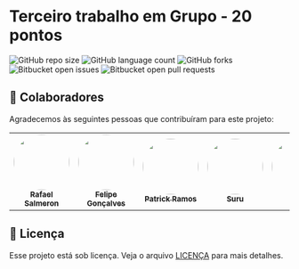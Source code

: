 # Terceiro trabalho em Grupo - 20 pontos

![GitHub repo size](https://img.shields.io/github/repo-size/iuricode/README-template?style=for-the-badge)
![GitHub language count](https://img.shields.io/github/languages/count/iuricode/README-template?style=for-the-badge)
![GitHub forks](https://img.shields.io/github/forks/iuricode/README-template?style=for-the-badge)
![Bitbucket open issues](https://img.shields.io/bitbucket/issues/iuricode/README-template?style=for-the-badge)
![Bitbucket open pull requests](https://img.shields.io/bitbucket/pr-raw/iuricode/README-template?style=for-the-badge)





## 🤝 Colaboradores

Agradecemos às seguintes pessoas que contribuíram para este projeto:

<table> 
<tr>

<td align="center"><a href="https://github.com/rafasalmeron"><img style="border-radius: 50%" src="https://avatars.githubusercontent.com/u/94733546?v=4" width="100px" alt=""/>
 <br />
 <sub><b>Rafael Salmeron</b></sub></a> <a href="https://github.com/rafasalmeron"></a></td>

 <td align="center"><a href="https://github.com/Felipe-Goncalves-Lima"><img style="border-radius: 50%" src="https://avatars.githubusercontent.com/u/163328613?v=4" width="100px" alt=""/>
 <br />
 <sub><b>Felipe Gonçalves</b></sub></a> <a href="https://github.com/Felipe-Goncalves-Lima"></a></td>


 <td align="center"><a href="https://github.com/PatrickRamosTI"><img style="border-radius: 50%" src="https://avatars.githubusercontent.com/u/177888812?v=4" width="100px" alt=""/>
 <br />
 <sub><b>Patrick Ramos</b></sub></a> <a href="https://github.com/PatrickRamosTI"></a></td>
 
 <td align="center"><a href="https://github.com/suru13"><img style="border-radius: 50%" src="https://avatars.githubusercontent.com/u/78802877?v=4" width="100px" alt=""/>
 <br />
 <sub><b>Suru</b></sub></a> <a href="https://github.com/suru13"></a></td>
 
  <td align="center"><a href="https://github.com/"><img style="border-radius: 50%" src="https://avatars.githubusercontent.com/u/" width="100px" alt=""/>
 <br />
 <sub><b>Deny</b></sub></a> <a href="https://github.com/"></a></td>


</tr>

</table>

## 📝 Licença

Esse projeto está sob licença. Veja o arquivo [LICENÇA](LICENSE.md) para mais detalhes.
